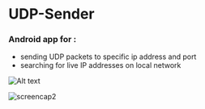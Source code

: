 # UDP-Sender
### Android app for :
- sending UDP packets to specific ip address and port 
- searching for live IP addresses on local network 

![Alt text](https://cloud.githubusercontent.com/assets/28542963/26818060/938716ac-4a99-11e7-9305-b95d926208f7.png "the app in : Working")

![screencap2](https://cloud.githubusercontent.com/assets/28542963/26818285/5aa7f864-4a9a-11e7-9541-de41db8f1ad9.png)
